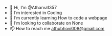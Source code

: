 - 👋 Hi, I’m @Atharva1357
- 👀 I’m interested in Coding
- 🌱 I’m currently learning How to code a webpage
- 💞️ I’m looking to collaborate on None
- 📫 How to reach me athubhovi008@gmail.com

<!---
Atharva1357/Atharva1357 is a ✨ special ✨ repository because its `README.md` (this file) appears on your GitHub profile.
You can click the Preview link to take a look at your changes.
--->
